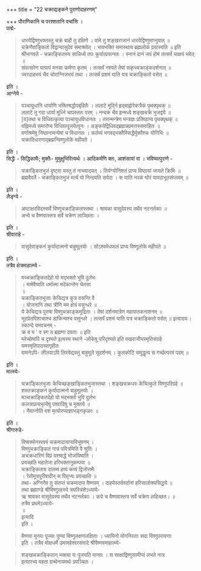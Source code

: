 +++
title = "22 चक्राद्यङ्कने पुराणोदाहरणम्"

+++
पौराणिकानि च परश्शतानि वचांसि ।  
पाद्मे- 
> धारयेद्विष्णुभक्तस्तु चक्रं बाहौ तु दक्षिणे । वामे तु शङ्खराजानं धारयेद्विष्णुमाप्नुयात् ॥  
चक्रेणैवाङ्कितो विद्वान्वासुदेवं समाश्रयेत् । भावभक्तिं समास्थाय ब्रह्मलोकं प्रयास्यति ॥ इति  
श्रीभागवते - चक्राङ्कितस्य सान्निध्ये तपः कुर्यात्प्रयत्नतः । स्नानं दानं जपं होमं तत्सर्वं चाक्षयं भवेत् ॥  
संवत्सरेण यत्पापं मनसा कर्मणा कृतम् । तत्सर्वं नश्यते तेषां सकृच्चक्राङ्कदर्शनात् ॥  
ज्वरदाहभयं चैव चोराग्निजभयं तथा । तत्सर्वं प्रशमं याति यत्र चक्राङ्कितो वसेत् ॥

इति ।  
आग्नेये - 
> पञ्चायुधानि धार्याणि भक्तिश्रद्धोपबृंहितैः । ललाटे मूर्द्नि हृद्बाह्वोरेकत्रैकं पृथक्पृथक् ॥  
ललाटे तु गदा धार्या मूर्ध्नि चापस्ततः परम् । नन्दकं चैव हृन्मध्ये शङ्खचक्रे भुजद्वये ॥  
[य]तथा च विधिवत्कृत्वा पञ्चायुधविधानतः । तत्तन्मन्त्रेण मन्त्रज्ञः प्रतिष्ठाप्य पृथक्पृथक् ॥  
वह्निमध्ये समारोप्य विधिवत्पूजयेत्पुनः । अङ्कयेद्विधिवद्ब्रह्मन्नप्रमत्तस्समाहितः ॥  
वर्णाश्रमेषु निष्ठानामन्येषां च विधानतः । कर्तव्यं भगवद्भक्तैस्सिद्धैर्मुक्तैश्चः योगिभिः ॥  
चक्रादिधारणाद्ब्रह्मन्विष्णुलोके महीयते ।

इति ।  
सिद्धैः - सिद्धिकामैः; मुक्तैः- मुमुक्षुभिरित्यर्थः । आदिकर्मणि क्तः, आशंसायां वा । भविष्यत्पुराणे -  

> चक्राङ्कितभुजं दृष्ट्वा यस्तु तं नाभवादयत् । तिर्यग्योनिशतं प्राप्य विष्ठायां जायते क्रिमिः ॥  
ब्रह्मवैवर्ते - 
> चक्राङ्कितभुजं मर्त्यं यो निन्दयति सर्वदा । स याति नरकं घोरं यावदाभूतसंप्लवम् ॥

इति ।  
लैङ्ग्ये - 
> अष्टाक्षरविदस्सर्वे विष्णुचक्राङ्कितास्तथा । श्रावका वासुदेवस्य तथैव नटनर्तकाः ॥  
अन्ये च वैष्णवास्तत्र सर्वे चक्रेण लाञ्छिताः ।

इति ।  
श्रीवाराहे - 
> वासुदेवाङ्कनं कुर्यादात्मनो बाहुमूलयोः । सोऽश्वमेधफलं प्राप्य विष्णुलोके महीयते ॥

इति ।  
तत्रैव क्षेत्रमाहात्म्ये -  

> मच्चक्राङ्कितदेहो यो मद्भक्तो भुवि दुर्लभः  
। मामेवैष्यति धर्मात्मा मदेकान्तेन चेतसा  
॥  
चक्राङ्कितभुजाः केचिद्यत्र कुत्र वसन्ति वै  
। योजनानि तथा त्रीणि मम क्षेत्रं वसुन्धरे ॥  
ये केचिद्यत्र पुरुषा विष्णुचक्राङ्कमुद्रिताः । तेषां दर्शनमात्रेण महापातकनाशनम् ॥  
भूतप्रेतपिशाचाश्च डाकिन्यश्च वसुन्धरे । तत्सर्वं प्रशमं याति यत्र चक्राङ्कितो वसेत् ॥ इत्यादयः।  
स्कान्दे यमवचनम् -  
क्र ब य ' व स्ग त ब्रह्मणा दवताः ॥ इति  
म्लेच्छेष्वपि च दृश्यते इत्यस्य स्थाने -लोकेषु परिदृश्यते इति वखराजीयस्मृतिसंग्रहे यमस्मृतिपाठस्तगृहीतः  
वामनेऽपि-
> लीलयाऽपि लिरवेद्यस्तु बाहुमूले सुदर्शनम् । कुलकोटिं समुद्धृत्य स गच्छेत्परमं पदम् ॥

इति ।  
मात्स्ये- 
> चक्राङ्कितभुजाः केचिच्छङ्खाङ्कितभुजास्तथा । शङ्खचक्रधरः केचित्कुले विष्णुपरिग्रहे ॥  
शस्तक्राङ्कनं कुर्यादात्मनो बाहुमूलयोः ।  
मञ्चक्राङ्कितदेहो यो मद्भक्तो भुवि दुर्लभः  
कलत्राप्रत्यभृत्येषु पश्वादिषु च मुक्तये ॥  
। नैवाप्नोति वशं मृत्योरप्याज्ञाभङ्गकृन्नरः ॥

इति ।  
श्रीगारुडे-
> विष्वक्सेनस्त्वयं चक्रमादायाप्यविभूषणम् ।  
विष्णुचक्राङ्कितं गात्रं पवित्रमिति वै श्रुतिः ।  
अचक्रधारिणं विप्रं यश्श्राद्धे भोजयिष्यति ।  
प्रयच्छति महातेजा हरिभक्तानुकम्पया ॥  
चक्राङ्किताय दातव्यं हव्यं कव्यं द्विजोत्तमैः  
। रेतोमूत्रपुरीषादीन् स पितृभ्यः प्रयच्छति ॥  
तथा- अग्निनैव तु संतप्तं चक्रमादाय वैष्णवम् । दाहयेस्तर्ववर्दानां हरिसालोक्यसिद्धये ॥  
तथा ब्रह्माण्डे श्रीविष्णुरहस्ये त्रयस्त्रिंशेऽध्याये-  
ऋ श्रावका वासुदेवस्य तथैव नटनर्तकाः । कये च वैष्णवास्तत्र सर्वे चक्रेण लहिच्छत। ॥  
तत्रैव प्रथमेऽध्याये-  
॥  
इत्यादि  
इति ।  

> वैष्णवा मुनयः पूज्याः पुण्या विष्णुलक्षणलक्षिताः । ध्यायिनो योगनिरताः सदा विष्णुपरायणाः  
इति । तत्रैव मोक्षधर्मे उमामहेश्वरसंवादे श्रीवैष्णवमाहात्म्ये-  

> शङ्खचक्राङ्कितान् भक्त्या यः पूजयति मानवः । स साक्षाद्विष्णुसामीप्यं लभते नात्र  
इत्यारभ्य महता ग्रन्थेनायमर्थः प्रपञ्चितः ।